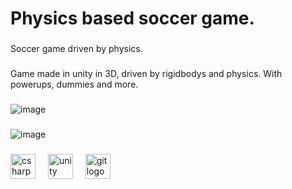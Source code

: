 <h1 align="left">Physics based soccer game.</h1>

###

<p align="left">Soccer game driven by physics.</p>

###

<p align="left">Game made in unity in 3D, driven by rigidbodys and physics. With powerups, dummies and more.</p>

###

![image](https://github.com/pietras333/physics-based-soccer-game/assets/83142069/5d168388-60f8-4514-9c6b-5e3ec9dd0c08)

###

![image](https://github.com/pietras333/physics-based-soccer-game/assets/83142069/634b32e5-0fa4-4317-aef2-e578e5adf71d)

###

<div align="left">
  <img src="https://cdn.jsdelivr.net/gh/devicons/devicon/icons/csharp/csharp-original.svg" height="40" alt="csharp logo"  />
  <img width="12" />
  <img src="https://cdn.jsdelivr.net/gh/devicons/devicon/icons/unity/unity-original.svg" height="40" alt="unity logo"  />
  <img width="12" />
  <img src="https://cdn.jsdelivr.net/gh/devicons/devicon/icons/git/git-original.svg" height="40" alt="git logo"  />
</div>

###
